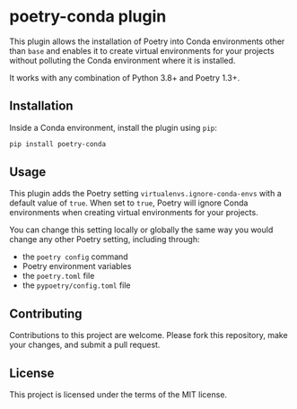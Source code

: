 # poetry-conda plugin

This plugin allows the installation of Poetry into Conda environments other than `base` and enables it to create
virtual environments for your projects without polluting the Conda environment where it is installed.

It works with any combination of Python 3.8+ and Poetry 1.3+.


## Installation

Inside a Conda environment, install the plugin using `pip`:

```bash
pip install poetry-conda
```


## Usage

This plugin adds the Poetry setting `virtualenvs.ignore-conda-envs` with a default value of `true`. When set to `true`,
Poetry will ignore Conda environments when creating virtual environments for your projects.

You can change this setting locally or globally the same way you would change any other Poetry setting, including through:

- the `poetry config` command
- Poetry environment variables
- the `poetry.toml` file
- the `pypoetry/config.toml` file


## Contributing

Contributions to this project are welcome. Please fork this repository, make your changes, and submit a pull request.


## License

This project is licensed under the terms of the MIT license.

